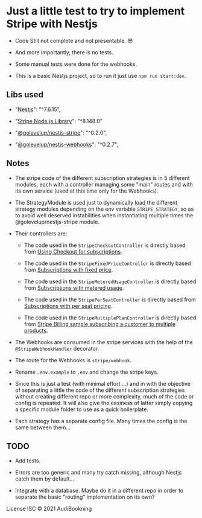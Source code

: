# Just a little test to try to implement Stripe with Nestjs

- Code Still not complete and not presentable. 😎

- And more importantly, there is no tests.

- Some manual tests were done for the webhooks.

- This is a basic Nestjs project, so to run it just use `npm run start:dev`.

## Libs used

- "[Nestjs](https://github.com/nestjs/nest)": "^7.6.15",

- "[Stripe Node.js Library](https://github.com/stripe/stripe-node)": "^8.148.0"

- "[@golevelup/nestjs-stripe](https://github.com/golevelup/nestjs/tree/master/packages/stripe)": "^0.2.0",

- "[@golevelup/nestjs-webhooks](https://github.com/golevelup/nestjs/tree/master/packages/webhooks)": "^0.2.7",

## Notes

- The stripe code of the different subscription strategies is in 5 different modules, each with a controller managing some "main" routes and with its own service (used at this time only for the Webhooks).

- The StrategyModule is used just to dynamically load the different strategy modules depending on the env variable `STRIPE_STRATEGY`, so as to avoid well deserved instabilities when instantiating multiple times the @golevelup/nestjs-stripe module.

- Their controllers are:

  - The code used in the `StripeCheckoutController` is directly based from [Using Checkout for subscriptions](https://github.com/stripe-samples/checkout-single-subscription/).

  - The code used in the `StripeFixedPriceController` is directly based from [Subscriptions with fixed price](https://github.com/stripe-samples/subscription-use-cases/tree/master/fixed-price-subscriptions/).

  - The code used in the `StripeMeteredUsageController` is directly based from [Subscriptions with metered usage](https://github.com/stripe-samples/subscription-use-cases/tree/master/usage-based-subscriptions).

  - The code used in the `StripePerSeatController` is directly based from [Subscriptions with per seat pricing](https://github.com/stripe-samples/subscription-use-cases/tree/master/per-seat-subscriptions).

  - The code used in the `StripeMultiplePlanController` is directly based from [Stripe Billing sample subscribing a customer to multiple products](https://github.com/stripe-samples/charging-for-multiple-plan-subscriptions).

- The Webhooks are consumed in the stripe services with the help of the `@StripeWebhookHandler` decorator.

- The route for the Webhooks is `stripe/webhook`.

- Rename `.env.example` to `.env` and change the stripe keys.

- Since this is just a test (with minimal effort ...) and in with the objective of separating a little the code of the different subscription strategies without creating different repo or more complexity, much of the code or config is repeated. It will also give the easiness of latter simply copying a specific module folder to use as a quick boilerplate.

- Each strategy has a separate config file. Many times the config is the same between them...

## TODO

- Add tests.

- Errors are too generic and many try catch missing, although Nestjs catch them by default...

- Integrate with a database. Maybe do it in a different repo in order to separate the basic "routing" implementation on its own?

License
ISC © 2021 AudiBookning
